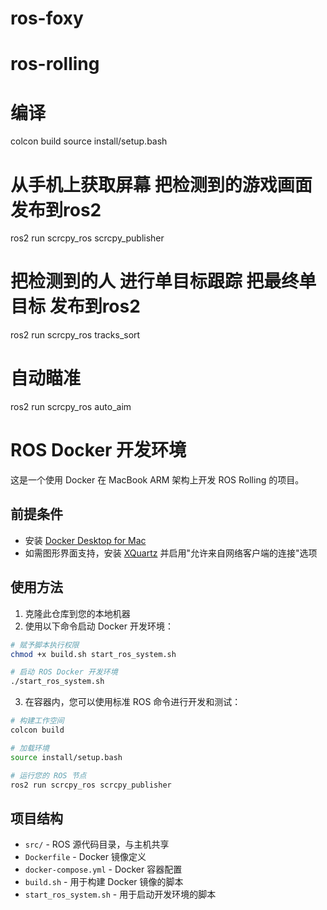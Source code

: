 # ros-foxy
# ros-rolling

# 编译
colcon build
source install/setup.bash

# 从手机上获取屏幕 把检测到的游戏画面发布到ros2
ros2 run scrcpy_ros scrcpy_publisher

# 把检测到的人 进行单目标跟踪  把最终单目标 发布到ros2
ros2 run scrcpy_ros tracks_sort

# 自动瞄准
ros2 run scrcpy_ros auto_aim

# ROS Docker 开发环境

这是一个使用 Docker 在 MacBook ARM 架构上开发 ROS Rolling 的项目。

## 前提条件

- 安装 [Docker Desktop for Mac](https://www.docker.com/products/docker-desktop/)
- 如需图形界面支持，安装 [XQuartz](https://www.xquartz.org/) 并启用"允许来自网络客户端的连接"选项

## 使用方法

1. 克隆此仓库到您的本地机器
2. 使用以下命令启动 Docker 开发环境：

```bash
# 赋予脚本执行权限
chmod +x build.sh start_ros_system.sh

# 启动 ROS Docker 开发环境
./start_ros_system.sh
```

3. 在容器内，您可以使用标准 ROS 命令进行开发和测试：

```bash
# 构建工作空间
colcon build

# 加载环境
source install/setup.bash

# 运行您的 ROS 节点
ros2 run scrcpy_ros scrcpy_publisher
```

## 项目结构

- `src/` - ROS 源代码目录，与主机共享
- `Dockerfile` - Docker 镜像定义
- `docker-compose.yml` - Docker 容器配置
- `build.sh` - 用于构建 Docker 镜像的脚本
- `start_ros_system.sh` - 用于启动开发环境的脚本
